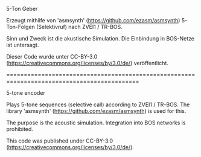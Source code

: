  5-Ton Geber
 
 Erzeugt mithilfe von 'asmsynth' (https://github.com/ezasm/asmsynth) 5-Ton-Folgen (Selektivruf) nach ZVEI1 / TR-BOS.
 
 Sinn und Zweck ist die akustische Simulation. Die Einbindung in BOS-Netze ist untersagt.

     
 Dieser Code wurde unter CC-BY-3.0 (https://creativecommons.org/licenses/by/3.0/de/) veröffentlicht.



============================================================================================


5-tone encoder

Plays 5-tone sequences (selective call) according to ZVEI1 / TR-BOS. The library 'asmsynth' (https://github.com/ezasm/asmsynth) is used for this.

The purpose is the acoustic simulation. Integration into BOS networks is prohibited.

This code was published under CC-BY-3.0 (https://creativecommons.org/licenses/by/3.0/de/).
